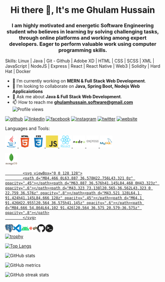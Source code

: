 <link rel="stylesheet" href="https://cdn.jsdelivr.net/gh/devicons/devicon@v2.15.1/devicon.min.css">
          
<h1 align="center">Hi there 👋, It's me Ghulam Hussain</h1>

<h3 align="center"> I am highly motivated and energetic Software Engineering student who believes in learning by solving challenging tasks, through online platforms and working among expert developers. Eager to perform valuable work using computer programming skills. </h3>


Skills: Linux | Java | Git - Github | Adobe XD | HTML | CSS | SCSS | XML | JavaScript |  NodeJS  | Express | React | React Native | Web3 |  Solidity | Hard Hat | Docker


- 🔭 I’m currently working on  **MERN & Full Stack Web Development**. 
- 👯 I’m looking to collaborate on **Java, Spring Boot, Nodejs Web Applicaiotions**  
- 💬 Ask me about **Java & Full Stack Web Development**.  
- 📫 How to reach me **ghulamhussain.software@gmail.com**
![Profile views](https://gpvc.arturio.dev/ghulamhussainjoyo)  




[<img src='https://cdn.jsdelivr.net/npm/simple-icons@3.0.1/icons/github.svg' alt='github' height='40'>](https://github.com/ghulamhussainjoyo)  [<img src='https://cdn.jsdelivr.net/npm/simple-icons@3.0.1/icons/linkedin.svg' alt='linkedin' height='40'>](https://www.linkedin.com/in/ghulamhussainjoyo/)  [<img src='https://cdn.jsdelivr.net/npm/simple-icons@3.0.1/icons/facebook.svg' alt='facebook' height='40'>](https://www.facebook.com/...)  [<img src='https://cdn.jsdelivr.net/npm/simple-icons@3.0.1/icons/instagram.svg' alt='instagram' height='40'>](https://www.instagram.com/.../)  [<img src='https://cdn.jsdelivr.net/npm/simple-icons@3.0.1/icons/twitter.svg' alt='twitter' height='40'>](https://twitter.com/...)  [<img src='https://cdn.jsdelivr.net/npm/simple-icons@3.0.1/icons/icloud.svg' alt='website' height='40'>](...)  



Languages and Tools:

<a href="https://www.java.com" target="_blank"> <img src="https://raw.githubusercontent.com/devicons/devicon/master/icons/java/java-original.svg" alt="java" width="40" height="40"/> </a>
<img src="https://raw.githubusercontent.com/devicons/devicon/master/icons/html5/html5-original-wordmark.svg" alt="html5" width="40" height="40"/> </a> 
<a href="https://www.w3schools.com/css/" target="_blank"> <img src="https://raw.githubusercontent.com/devicons/devicon/master/icons/css3/css3-original-wordmark.svg" alt="css3" width="40" height="40"/> </a> 
<a href="https://developer.mozilla.org/en-US/docs/Web/JavaScript" target="_blank"> <img src="https://raw.githubusercontent.com/devicons/devicon/master/icons/javascript/javascript-original.svg" alt="javascript" width="40" height="40"/> </a> 
<a href="https://reactjs.org/" target="_blank"> <img src="https://raw.githubusercontent.com/devicons/devicon/master/icons/react/react-original-wordmark.svg" alt="react" width="40" height="40"/> </a>
<a href="https://nodejs.org" target="_blank"> <img src="https://raw.githubusercontent.com/devicons/devicon/master/icons/nodejs/nodejs-original-wordmark.svg" alt="nodejs" width="40" height="40"/> </a> 
<a href="https://expressjs.com" target="_blank"> <img src="https://raw.githubusercontent.com/devicons/devicon/master/icons/express/express-original-wordmark.svg" alt="express" width="40" height="40"/> </a> 
<a href="https://www.mysql.com/" target="_blank"> <img src="https://raw.githubusercontent.com/devicons/devicon/master/icons/mysql/mysql-original-wordmark.svg" alt="mysql" width="40" height="40"/> </a> 

<a href="https://www.mongodb.com/" target="_blank"> <img src="https://raw.githubusercontent.com/devicons/devicon/master/icons/mongodb/mongodb-original-wordmark.svg" alt="mongodb" width="40" height="40"/> </a>

<a href="https://docs.soliditylang.org/en/v0.8.16/" target="_blank">   

            <svg viewBox="0 0 128 128">
            <path d="M84.466 0L63.887 36.578H22.756L43.321 0z" opacity=".45"></path><path d="M63.887 36.576h41.145L84.468 0H43.323z" opacity=".6"></path><path d="M43.323 73.138l20.565-36.562L43.323 0 22.759 36.576z" opacity=".8"></path><path d="M43.521 128L64.1 91.424h41.145L84.666 128z" opacity=".45"></path><path d="M64.1 91.426H22.955l20.564 36.575h41.145z" opacity=".6"></path><path d="M84.666 54.864L64.102 91.426l20.564 36.575 20.579-36.575z" opacity=".8"></path>
            </svg>
          
</a>



<img align="left" alt="PostgreSQL" width="26px" src="https://raw.githubusercontent.com/github/explore/80688e429a7d4ef2fca1e82350fe8e3517d3494d/topics/postgresql/postgresql.png" />

<img align="left" alt="Visual Studio Code" width="26px" src="https://raw.githubusercontent.com/github/explore/80688e429a7d4ef2fca1e82350fe8e3517d3494d/topics/visual-studio-code/visual-studio-code.png" />

<img align="left" alt="Android" width="26px" src="https://raw.githubusercontent.com/github/explore/80688e429a7d4ef2fca1e82350fe8e3517d3494d/topics/android/android.png" />

<img align="left" alt="Git" width="26px" src="https://raw.githubusercontent.com/github/explore/80688e429a7d4ef2fca1e82350fe8e3517d3494d/topics/git/git.png" />
<img align="left" alt="GitHub" width="26px" src="https://raw.githubusercontent.com/github/explore/78df643247d429f6cc873026c0622819ad797942/topics/github/github.png" />
<img align="left" alt="Terminal" width="26px" src="https://raw.githubusercontent.com/github/explore/80688e429a7d4ef2fca1e82350fe8e3517d3494d/topics/terminal/terminal.png" />

<br/>






[![trophy](https://github-profile-trophy.vercel.app/?username=ghulamhussainjoyo)](https://github.com/ryo-ma/github-profile-trophy)

[![Top Langs](https://github-readme-stats.vercel.app/api/top-langs/?username=ghulamhussainjoyo)](https://github.com/anuraghazra/github-readme-stats)

![GitHub stats](https://github-readme-stats.vercel.app/api?username=ghulamhussainjoyo&show_icons=true&theme=dark)  

![GitHub metrics](https://metrics.lecoq.io/ghulamhussainjoyo)  

![GitHub streak stats](https://github-readme-streak-stats.herokuapp.com/?user=ghulamhussainjoyo)  

